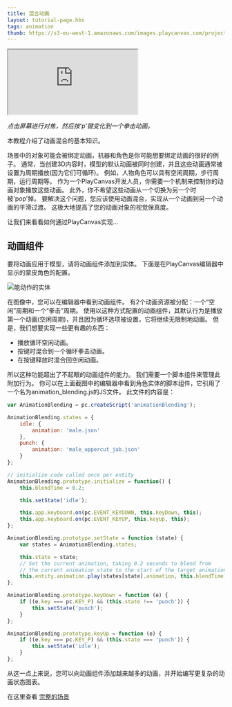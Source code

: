 ```yaml
---
title: 混合动画
layout: tutorial-page.hbs
tags: animation
thumb: https://s3-eu-west-1.amazonaws.com/images.playcanvas.com/projects/12/405874/A8B1FE-image-75.jpg
---
```


<iframe src="https://playcanv.as/p/HI8kniOx/" ></iframe>

*点击屏幕进行对焦，然后按'p'键变化到一个拳击动画。*

本教程介绍了动画混合的基本知识。

场景中的对象可能会被绑定动画，机器和角色是你可能想要绑定动画的很好的例子。 通常，当创建3D内容时，模型的默认动画被同时创建，并且这些动画通常被设置为周期播放(因为它们可循环)。 例如，人物角色可以具有空闲周期，步行周期，运行周期等。 作为一个PlayCanvas开发人员，你需要一个机制来控制你的动画对象播放这些动画。 此外，你不希望这些动画从一个切换为另一个时被'pop'掉。 要解决这个问题，您应该使用动画混合，实现从一个动画到另一个动画的平滑过渡。 这极大地提高了您的动画对象的视觉保真度。

让我们来看看如何通过PlayCanvas实现...

## 动画组件

要将动画应用于模型，请将动画组件添加到实体。 下面是在PlayCanvas编辑器中显示的蒙皮角色的配置。

![能动作的实体][1]

在图像中，您可以在编辑器中看到动画组件。 有2个动画资源被分配：一个“空闲”周期和一个“拳击”周期。 使用以这种方式配置的动画组件，其默认行为是播放第一个动画(空闲周期)，并且因为循环选项被设置，它将继续无限制地动画。 但是，我们想要实现一些更有趣的东西：

* 播放循环空闲动画。
* 按键时混合到一个循环拳击动画。
* 在按键释放时混合回空闲动画。

所以这种功能超出了不起眼的动画组件的能力。 我们需要一个脚本组件来管理此附加行为。 你可以在上面截图中的编辑器中看到角色实体的脚本组件，它引用了一个名为animation_blending.js的JS文件。 此文件的内容是：

```javascript
var AnimationBlending = pc.createScript('animationBlending');

AnimationBlending.states = {
    idle: {
        animation: 'male.json'
    },
    punch: {
        animation: 'male_uppercut_jab.json'
    }
};

// initialize code called once per entity
AnimationBlending.prototype.initialize = function() {
    this.blendTime = 0.2;

    this.setState('idle');

    this.app.keyboard.on(pc.EVENT_KEYDOWN, this.keyDown, this);
    this.app.keyboard.on(pc.EVENT_KEYUP, this.keyUp, this);
};

AnimationBlending.prototype.setState = function (state) {
    var states = AnimationBlending.states;

    this.state = state;
    // Set the current animation, taking 0.2 seconds to blend from
    // the current animation state to the start of the target animation.
    this.entity.animation.play(states[state].animation, this.blendTime);
};

AnimationBlending.prototype.keyDown = function (e) {
    if ((e.key === pc.KEY_P) && (this.state !== 'punch')) {
        this.setState('punch');
    }
};

AnimationBlending.prototype.keyUp = function (e) {
    if ((e.key === pc.KEY_P) && (this.state === 'punch')) {
        this.setState('idle');
    }
};
```

从这一点上来说，您可以向动画组件添加越来越多的动画，并开始编写更复杂的动画状态图表。

在这里查看 [完整的场景][2]

[1]: /images/tutorials/animation_blending.jpg
[2]: https://playcanvas.com/editor/scene/440156

